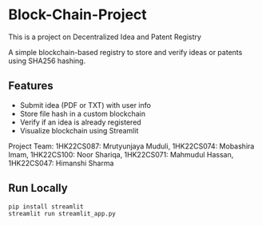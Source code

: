 # Block-Chain-Project
This is a project on Decentralized Idea and Patent Registry

A simple blockchain-based registry to store and verify ideas or patents using SHA256 hashing.

## Features
- Submit idea (PDF or TXT) with user info
- Store file hash in a custom blockchain
- Verify if an idea is already registered
- Visualize blockchain using Streamlit

Project Team:
1HK22CS087: Mrutyunjaya Muduli, 
1HK22CS074: Mobashira Imam, 
1HK22CS100: Noor Shariqa, 
1HK22CS071: Mahmudul Hassan, 
1HK22CS047: Himanshi Sharma

## Run Locally
```bash
pip install streamlit
streamlit run streamlit_app.py
